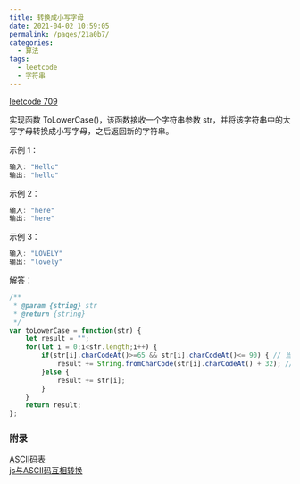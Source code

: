 ```yaml
---
title: 转换成小写字母
date: 2021-04-02 10:59:05
permalink: /pages/21a0b7/
categories:
  - 算法
tags:
  - leetcode
  - 字符串
---
```


[leetcode 709](https://leetcode-cn.com/problems/to-lower-case/)

实现函数 ToLowerCase()，该函数接收一个字符串参数 str，并将该字符串中的大写字母转换成小写字母，之后返回新的字符串。

示例 1：
```js
输入: "Hello"
输出: "hello"
```
示例 2：
```js
输入: "here"
输出: "here"
```
示例 3：
```js
输入: "LOVELY"
输出: "lovely"
```

解答：  

```js
/**
 * @param {string} str
 * @return {string}
 */
var toLowerCase = function(str) {
    let result = "";
    for(let i = 0;i<str.length;i++) {
        if(str[i].charCodeAt()>=65 && str[i].charCodeAt()<= 90) { // 当前字母在A-Z中
            result += String.fromCharCode(str[i].charCodeAt() + 32); // 加32代表转为小写字母
        }else {
            result += str[i];
        }
    }
    return result;
};
```

### 附录

[ASCII码表](https://tool.oschina.net/commons?type=4)  
[js与ASCII码互相转换](https://blog.csdn.net/xiaobing_hope/article/details/78645273)